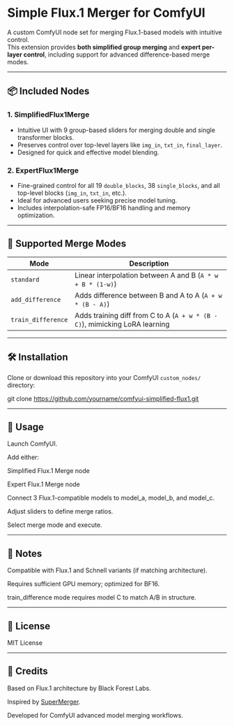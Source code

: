 # Simple Flux.1 Merger for ComfyUI

A custom ComfyUI node set for merging Flux.1-based models with intuitive control.  
This extension provides **both simplified group merging** and **expert per-layer control**, including support for advanced difference-based merge modes.

---

## 📦 Included Nodes

### 1. **SimplifiedFlux1Merge**
- Intuitive UI with 9 group-based sliders for merging double and single transformer blocks.
- Preserves control over top-level layers like `img_in`, `txt_in`, `final_layer`.
- Designed for quick and effective model blending.

### 2. **ExpertFlux1Merge**
- Fine-grained control for all 19 `double_blocks`, 38 `single_blocks`, and all top-level blocks (`img_in`, `txt_in`, etc.).
- Ideal for advanced users seeking precise model tuning.
- Includes interpolation-safe FP16/BF16 handling and memory optimization.

---

## 🧠 Supported Merge Modes

| Mode              | Description                                                                 |
|-------------------|-----------------------------------------------------------------------------|
| `standard`        | Linear interpolation between A and B (`A * w + B * (1-w)`)                  |
| `add_difference`  | Adds difference between B and A to A (`A + w * (B - A)`)                     |
| `train_difference`| Adds training diff from C to A (`A + w * (B - C)`), mimicking LoRA learning |

---

## 🛠 Installation

Clone or download this repository into your ComfyUI `custom_nodes/` directory:

git clone https://github.com/yourname/comfyui-simplified-flux1.git

---
## 🚀 Usage
Launch ComfyUI.

Add either:

Simplified Flux.1 Merge node

Expert Flux.1 Merge node

Connect 3 Flux.1-compatible models to model_a, model_b, and model_c.

Adjust sliders to define merge ratios.

Select merge mode and execute.

---
## 📌 Notes
Compatible with Flux.1 and Schnell variants (if matching architecture).

Requires sufficient GPU memory; optimized for BF16.

train_difference mode requires model C to match A/B in structure.

---
## 📜 License
MIT License

---
## 🙏 Credits
Based on Flux.1 architecture by Black Forest Labs.

Inspired by [SuperMerger](https://github.com/hako-mikan/sd-webui-supermerger).

Developed for ComfyUI advanced model merging workflows.
